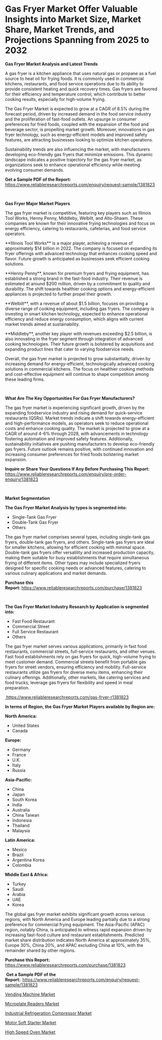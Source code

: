 <p><h1>Gas Fryer Market Offer Valuable Insights into Market Size, Market Share, Market Trends, and Projections Spanning from 2025 to 2032</h1></p><p><strong>Gas Fryer Market Analysis and Latest Trends</strong></p>
<p><p>A gas fryer is a kitchen appliance that uses natural gas or propane as a fuel source to heat oil for frying foods. It is commonly used in commercial kitchens, restaurants, and food service operations due to its ability to provide consistent heating and quick recovery times. Gas fryers are favored for their efficiency and temperature control, which contribute to better cooking results, especially for high-volume frying.</p><p>The Gas Fryer Market is expected to grow at a CAGR of 8.5% during the forecast period, driven by increased demand in the food service industry and the proliferation of fast-food outlets. An upsurge in consumer preferences for fried foods, coupled with the expansion of the food and beverage sector, is propelling market growth. Moreover, innovations in gas fryer technology, such as energy-efficient models and improved safety features, are attracting businesses looking to optimize kitchen operations. </p><p>Sustainability trends are also influencing the market, with manufacturers developing eco-friendly gas fryers that minimize emissions. This dynamic landscape indicates a positive trajectory for the gas fryer market, as organizations seek to enhance operational efficiency while meeting evolving consumer demands.</p></p>
<p><strong>Get a Sample PDF of the Report:&nbsp;</strong> <a href="https://www.reliableresearchreports.com/enquiry/request-sample/1381823?utm_campaign=8&utm_medium=2&utm_source=Github&utm_content=ia&utm_term=16022025&utm_id=gas-fryer">https://www.reliableresearchreports.com/enquiry/request-sample/1381823</a></p>
<p>&nbsp;</p>
<p><strong>Gas Fryer Major Market Players</strong></p>
<p><p>The gas fryer market is competitive, featuring key players such as Illinois Tool Works, Henny Penny, Middleby, Welbilt, and Alto-Shaam. These companies are known for their innovative frying technologies and focus on energy efficiency, catering to restaurants, cafeterias, and food service operators.</p><p>**Illinois Tool Works** is a major player, achieving a revenue of approximately $14 billion in 2022. The company is focused on expanding its fryer offerings with advanced technology that enhances cooking speed and flavor. Future growth is anticipated as businesses seek efficient cooking solutions.</p><p>**Henny Penny**, known for premium fryers and frying equipment, has established a strong brand in the fast-food industry. Their revenue is estimated at around $200 million, driven by a commitment to quality and durability. The shift towards healthier cooking options and energy-efficient appliances is projected to further propel their growth.</p><p>**Welbilt**, with a revenue of about $1.5 billion, focuses on providing a diverse range of cooking equipment, including gas fryers. The company is investing in smart kitchen technology, expected to enhance operational efficiency and reduce energy consumption, which aligns with current market trends aimed at sustainability.</p><p>**Middleby**, another key player with revenues exceeding $2.5 billion, is also innovating in the fryer segment through integration of advanced cooking technologies. Their future growth is bolstered by acquisitions and expanding product lines that cater to varying foodservice needs.</p><p>Overall, the gas fryer market is projected to grow substantially, driven by increasing demand for energy-efficient, technologically advanced cooking solutions in commercial kitchens. The focus on healthier cooking methods and cost-effective equipment will continue to shape competition among these leading firms.</p></p>
<p>&nbsp;</p>
<p><strong>What Are The Key Opportunities For Gas Fryer Manufacturers?</strong></p>
<p><p>The gas fryer market is experiencing significant growth, driven by the expanding foodservice industry and rising demand for quick-service restaurants (QSRs). Market trends indicate a shift towards energy-efficient and high-performance models, as operators seek to reduce operational costs and enhance cooking quality. The market is projected to grow at a CAGR of around 4-6% through 2028, with advancements in technology fostering automation and improved safety features. Additionally, sustainability initiatives are pushing manufacturers to develop eco-friendly gas fryers. Future outlook remains positive, with continued innovation and increasing consumer preferences for fried foods bolstering market expansion.</p></p>
<p><strong>Inquire or Share Your Questions If Any Before Purchasing This Report:</strong> <a href="https://www.reliableresearchreports.com/enquiry/pre-order-enquiry/1381823?utm_campaign=8&utm_medium=2&utm_source=Github&utm_content=ia&utm_term=16022025&utm_id=gas-fryer">https://www.reliableresearchreports.com/enquiry/pre-order-enquiry/1381823</a></p>
<p>&nbsp;</p>
<p><strong>Market Segmentation</strong></p>
<p><strong>The Gas Fryer Market Analysis by types is segmented into:</strong></p>
<p><ul><li>Single-Tank Gas Fryer</li><li>Double-Tank Gas Fryer</li><li>Others</li></ul></p>
<p><p>The gas fryer market comprises several types, including single-tank gas fryers, double-tank gas fryers, and others. Single-tank gas fryers are ideal for smaller kitchens, allowing for efficient cooking with minimal space. Double-tank gas fryers offer versatility and increased production capacity, making them suitable for busy establishments that require simultaneous frying of different items. Other types may include specialized fryers designed for specific cooking needs or advanced features, catering to various culinary applications and market demands.</p></p>
<p><strong>Purchase this Report:&nbsp;</strong><a href="https://www.reliableresearchreports.com/purchase/1381823?utm_campaign=8&utm_medium=2&utm_source=Github&utm_content=ia&utm_term=16022025&utm_id=gas-fryer">https://www.reliableresearchreports.com/purchase/1381823</a></p>
<p>&nbsp;</p>
<p><strong>The Gas Fryer Market Industry Research by Application is segmented into:</strong></p>
<p><ul><li>Fast Food Restaurant</li><li>Commercial Street</li><li>Full Service Restaurant</li><li>Others</li></ul></p>
<p><p>The gas fryer market serves various applications, primarily in fast food restaurants, commercial streets, full-service restaurants, and other venues. Fast food establishments rely on gas fryers for quick, high-volume frying to meet customer demand. Commercial streets benefit from portable gas fryers for street vendors, ensuring efficiency and mobility. Full-service restaurants utilize gas fryers for diverse menu items, enhancing their culinary offerings. Additionally, other markets, like catering services and food trucks, leverage gas fryers for flexibility and speed in meal preparation.</p></p>
<p><a href="https://www.reliableresearchreports.com/gas-fryer-r1381823?utm_campaign=8&utm_medium=2&utm_source=Github&utm_content=ia&utm_term=16022025&utm_id=gas-fryer">&nbsp;https://www.reliableresearchreports.com/gas-fryer-r1381823</a></p>
<p><strong>In terms of Region, the Gas Fryer Market Players available by Region are:</strong></p>
<p>
    <p> <strong> North America: </strong>
        <ul>
            <li>United States</li>
            <li>Canada</li>
        </ul>
        </p> 
    <p> <strong> Europe: </strong>
        <ul>
            <li>Germany</li>
            <li>France</li>
            <li>U.K.</li>
            <li>Italy</li>
            <li>Russia</li>
        </ul>
        </p> 
    <p> <strong> Asia-Pacific: </strong>
        <ul>
            <li>China</li>
            <li>Japan</li>
            <li>South Korea</li>
            <li>India</li>
            <li>Australia</li>
            <li>China Taiwan</li>
            <li>Indonesia</li>
            <li>Thailand</li>
            <li>Malaysia</li>
        </ul>
        </p> 
    <p> <strong> Latin America: </strong>
        <ul>
            <li>Mexico</li>
            <li>Brazil</li>
            <li>Argentina Korea</li>
            <li>Colombia</li>
        </ul>
        </p> 
    <p> <strong> Middle East & Africa: </strong>
        <ul>
            <li>Turkey</li>
            <li>Saudi</li>
            <li>Arabia</li>
            <li>UAE</li>
            <li>Korea</li>
        </ul>
    </p>
    </p>
<p><p>The global gas fryer market exhibits significant growth across various regions, with North America and Europe leading partially due to a strong preference for commercial frying equipment. The Asia-Pacific (APAC) region, notably China, is anticipated to witness rapid expansion driven by increasing fast-food culture and restaurant establishments. Predicted market share distribution indicates North America at approximately 35%, Europe 30%, China 20%, and APAC excluding China at 10%, with the remainder shared by other regions.</p></p>
<p><strong>Purchase this Report: </strong><a href="https://www.reliableresearchreports.com/purchase/1381823?utm_campaign=8&utm_medium=2&utm_source=Github&utm_content=ia&utm_term=16022025&utm_id=gas-fryer">https://www.reliableresearchreports.com/purchase/1381823</a></p>
<p>&nbsp;<strong>Get a Sample PDF of the Report:&nbsp;&nbsp;</strong><a href="https://www.reliableresearchreports.com/enquiry/request-sample/1381823?utm_campaign=8&utm_medium=2&utm_source=Github&utm_content=ia&utm_term=16022025&utm_id=gas-fryer">https://www.reliableresearchreports.com/enquiry/request-sample/1381823</a></p>
<p><strong></strong></p>
<p><p><a href="https://github.com/tashiafun920/Market-Research-Report-List-1/blob/main/vending-machine-market.md?utm_campaign=8&utm_medium=2&utm_source=Github&utm_content=ia&utm_term=16022025&utm_id=gas-fryer">Vending Machine Market</a></p><p><a href="https://github.com/dingharhouma/Market-Research-Report-List-1/blob/main/microplate-readers-market.md?utm_campaign=8&utm_medium=2&utm_source=Github&utm_content=ia&utm_term=16022025&utm_id=gas-fryer">Microplate Readers Market</a></p><p><a href="https://github.com/bornergabrielle89/Market-Research-Report-List-1/blob/main/industrial-refrigeration-compressor-market.md?utm_campaign=8&utm_medium=2&utm_source=Github&utm_content=ia&utm_term=16022025&utm_id=gas-fryer">Industrial Refrigeration Compressor Market</a></p><p><a href="https://github.com/toldenargelia86/Market-Research-Report-List-1/blob/main/motor-soft-starter-market.md?utm_campaign=8&utm_medium=2&utm_source=Github&utm_content=ia&utm_term=16022025&utm_id=gas-fryer">Motor Soft Starter Market</a></p><p><a href="https://github.com/tshumaalzlam0/Market-Research-Report-List-1/blob/main/high-speed-oven-market.md?utm_campaign=8&utm_medium=2&utm_source=Github&utm_content=ia&utm_term=16022025&utm_id=gas-fryer">High Speed Oven Market</a></p></p>